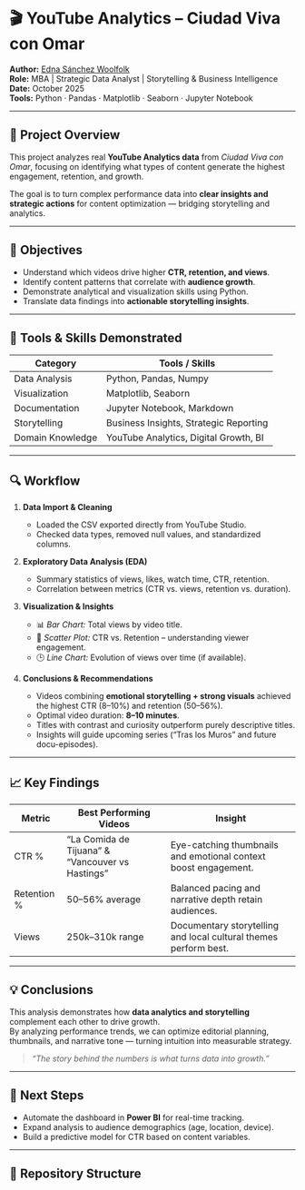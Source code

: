 # 🎬 YouTube Analytics – Ciudad Viva con Omar  

**Author:** [Edna Sánchez Woolfolk](https://ednasanchez-analytics.github.io/)  
**Role:** MBA | Strategic Data Analyst | Storytelling & Business Intelligence  
**Date:** October 2025  
**Tools:** Python · Pandas · Matplotlib · Seaborn · Jupyter Notebook  

---

## 📖 Project Overview  
This project analyzes real **YouTube Analytics data** from *Ciudad Viva con Omar*, focusing on identifying what types of content generate the highest engagement, retention, and growth.  

The goal is to turn complex performance data into **clear insights and strategic actions** for content optimization — bridging storytelling and analytics.  

---

## 🎯 Objectives  
- Understand which videos drive higher **CTR, retention, and views**.  
- Identify content patterns that correlate with **audience growth**.  
- Demonstrate analytical and visualization skills using Python.  
- Translate data findings into **actionable storytelling insights**.

---

## 🧰 Tools & Skills Demonstrated  
| Category | Tools / Skills |
|-----------|----------------|
| Data Analysis | Python, Pandas, Numpy |
| Visualization | Matplotlib, Seaborn |
| Documentation | Jupyter Notebook, Markdown |
| Storytelling | Business Insights, Strategic Reporting |
| Domain Knowledge | YouTube Analytics, Digital Growth, BI |

---

## 🔍 Workflow  

1. **Data Import & Cleaning**  
   - Loaded the CSV exported directly from YouTube Studio.  
   - Checked data types, removed null values, and standardized columns.  

2. **Exploratory Data Analysis (EDA)**  
   - Summary statistics of views, likes, watch time, CTR, retention.  
   - Correlation between metrics (CTR vs. views, retention vs. duration).  

3. **Visualization & Insights**  
   - 📊 *Bar Chart:* Total views by video title.  
   - 🔹 *Scatter Plot:* CTR vs. Retention – understanding viewer engagement.  
   - 🕒 *Line Chart:* Evolution of views over time (if available).  

4. **Conclusions & Recommendations**  
   - Videos combining **emotional storytelling + strong visuals** achieved the highest CTR (8–10%) and retention (50–56%).  
   - Optimal video duration: **8–10 minutes**.  
   - Titles with contrast and curiosity outperform purely descriptive titles.  
   - Insights will guide upcoming series (“Tras los Muros” and future docu-episodes).  

---

## 📈 Key Findings  

| Metric | Best Performing Videos | Insight |
|--------|-------------------------|----------|
| CTR % | “La Comida de Tijuana” & “Vancouver vs Hastings” | Eye-catching thumbnails and emotional context boost engagement. |
| Retention % | 50–56% average | Balanced pacing and narrative depth retain audiences. |
| Views | 250k–310k range | Documentary storytelling and local cultural themes perform best. |

---

## 💡 Conclusions  

This analysis demonstrates how **data analytics and storytelling** complement each other to drive growth.  
By analyzing performance trends, we can optimize editorial planning, thumbnails, and narrative tone — turning intuition into measurable strategy.

> *“The story behind the numbers is what turns data into growth.”*  

---

## 🚀 Next Steps  
- Automate the dashboard in **Power BI** for real-time tracking.  
- Expand analysis to audience demographics (age, location, device).  
- Build a predictive model for CTR based on content variables.

---

## 📂 Repository Structure  
